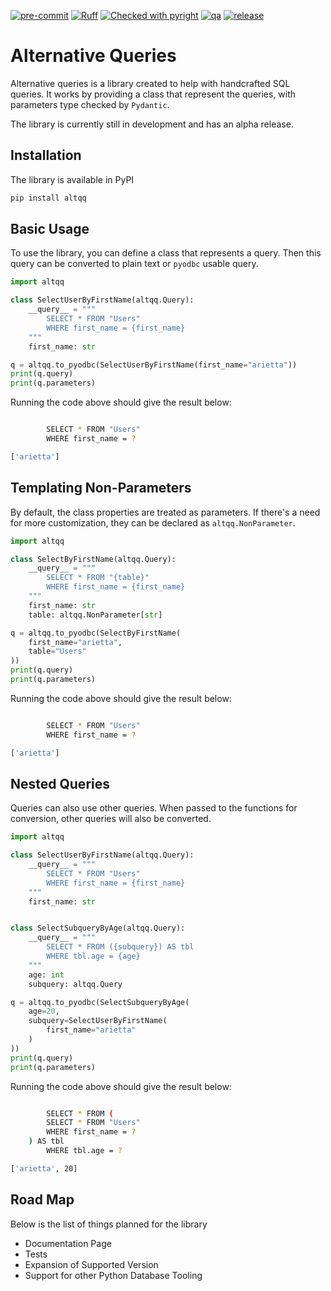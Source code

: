 [![pre-commit](https://img.shields.io/badge/pre--commit-enabled-brightgreen?logo=pre-commit)](https://github.com/pre-commit/pre-commit)
[![Ruff](https://img.shields.io/endpoint?url=https://raw.githubusercontent.com/astral-sh/ruff/main/assets/badge/v2.json)](https://github.com/astral-sh/ruff)
[![Checked with pyright](https://microsoft.github.io/pyright/img/pyright_badge.svg)](https://microsoft.github.io/pyright/)
[![qa](https://github.com/baluyotraf/altqq/actions/workflows/qa.yml/badge.svg)](https://github.com/baluyotraf/altqq/actions/workflows/qa.yml)
[![release](https://github.com/baluyotraf/altqq/actions/workflows/release.yml/badge.svg)](https://github.com/baluyotraf/altqq/actions/workflows/release.yml)

# Alternative Queries

Alternative queries is a library created to help with handcrafted SQL queries.
It works by providing a class that represent the queries, with parameters type
checked by `Pydantic`.

The library is currently still in development and has an alpha release.

## Installation

The library is available in PyPI

```bash
pip install altqq
```

## Basic Usage

To use the library, you can define a class that represents a query. Then this
query can be converted to plain text or `pyodbc` usable query.

```python
import altqq

class SelectUserByFirstName(altqq.Query):
    __query__ = """
        SELECT * FROM "Users"
        WHERE first_name = {first_name}
    """
    first_name: str

q = altqq.to_pyodbc(SelectUserByFirstName(first_name="arietta"))
print(q.query)
print(q.parameters)
```

Running the code above should give the result below:

```bash

        SELECT * FROM "Users"
        WHERE first_name = ?

['arietta']
```

## Templating Non-Parameters

By default, the class properties are treated as parameters. If there's a need
for more customization, they can be declared as `altqq.NonParameter`.

```python
import altqq

class SelectByFirstName(altqq.Query):
    __query__ = """
        SELECT * FROM "{table}"
        WHERE first_name = {first_name}
    """
    first_name: str
    table: altqq.NonParameter[str]

q = altqq.to_pyodbc(SelectByFirstName(
    first_name="arietta",
    table="Users"
))
print(q.query)
print(q.parameters)
```

Running the code above should give the result below:

```bash

        SELECT * FROM "Users"
        WHERE first_name = ?

['arietta']
```

## Nested Queries

Queries can also use other queries. When passed to the functions for conversion,
other queries will also be converted.

```python
import altqq

class SelectUserByFirstName(altqq.Query):
    __query__ = """
        SELECT * FROM "Users"
        WHERE first_name = {first_name}
    """
    first_name: str


class SelectSubqueryByAge(altqq.Query):
    __query__ = """
        SELECT * FROM ({subquery}) AS tbl
        WHERE tbl.age = {age}
    """
    age: int
    subquery: altqq.Query

q = altqq.to_pyodbc(SelectSubqueryByAge(
    age=20,
    subquery=SelectUserByFirstName(
        first_name="arietta"
    )
))
print(q.query)
print(q.parameters)
```

Running the code above should give the result below:

```bash

        SELECT * FROM (
        SELECT * FROM "Users"
        WHERE first_name = ?
    ) AS tbl
        WHERE tbl.age = ?

['arietta', 20]
```

## Road Map

Below is the list of things planned for the library

- Documentation Page
- Tests
- Expansion of Supported Version
- Support for other Python Database Tooling
